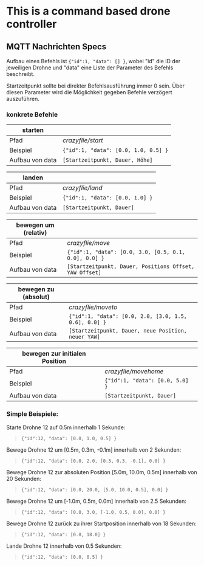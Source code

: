 # This is a command based drone controller

## MQTT Nachrichten Specs
Aufbau eines Befehls ist `{"id":1, "data": [] }`, wobei "id" die ID der jeweiligen Drohne und "data" eine Liste der Parameter des Befehls beschreibt.

Startzeitpunkt sollte bei direkter Befehlsausführung immer 0 sein. Über diesen Parameter wird die Möglichkeit gegeben Befehle verzögert auszuführen.


### konkrete Befehle
| starten |     |
| ------ | --- |
| Pfad | *crazyflie/start* |
| Beispiel | `{"id":1, "data": [0.0, 1.0, 0.5] }` |
| Aufbau von data | `[Startzeitpunkt, Dauer, Höhe]` |

| landen |     |
| ------ | --- |
| Pfad | *crazyflie/land* |
| Beispiel | `{"id":1, "data": [0.0, 1.0] }` |
| Aufbau von data | `[Startzeitpunkt, Dauer]` |

| bewegen um (relativ) |     |
| ------ | --- |
| Pfad | *crazyflie/move* |
| Beispiel | `{"id":1, "data": [0.0, 3.0, [0.5, 0.1, 0.0], 0.0] }` |
| Aufbau von data | `[Startzeitpunkt, Dauer, Positions Offset, YAW Offset]` |

| bewegen zu (absolut) |     |
| ------ | --- |
| Pfad | *crazyflie/moveto* |
| Beispiel | `{"id":1, "data": [0.0, 2.0, [3.0, 1.5, 0.6], 0.0] }` |
| Aufbau von data | `[Startzeitpunkt, Dauer, neue Position, neuer YAW]` |

| bewegen zur initialen Position |     |
| ------ | --- |
| Pfad | *crazyflie/movehome* |
| Beispiel | `{"id":1, "data": [0.0, 5.0] }` |
| Aufbau von data | `[Startzeitpunkt, Dauer]` |

### Simple Beispiele:

Starte Drohne 12 auf 0.5m innerhalb 1 Sekunde:
> `{"id":12, "data": [0.0, 1.0, 0.5] }`

Bewege Drohne 12 um [0.5m, 0.3m, -0.1m] innerhalb von 2 Sekunden:
> `{"id":12, "data": [0.0, 2.0, [0.5, 0.3, -0.1], 0.0] }`

Bewege Drohne 12 zur absoluten Position [5.0m, 10.0m, 0.5m] innerhalb von 20 Sekunden:
> `{"id":12, "data": [0.0, 20.0, [5.0, 10.0, 0.5], 0.0] }`

Bewege Drohne 12 um [-1.0m, 0.5m, 0.0m] innerhalb von 2.5 Sekunden:
> `{"id":12, "data": [0.0, 3.0, [-1.0, 0.5, 0.0], 0.0] }`

Bewege Drohne 12 zurück zu ihrer Startposition innerhalb von 18 Sekunden:
> `{"id":12, "data": [0.0, 18.0] }`

Lande Drohne 12 innerhalb von 0.5 Sekunden:
> `{"id":12, "data": [0.0, 0.5] }`
